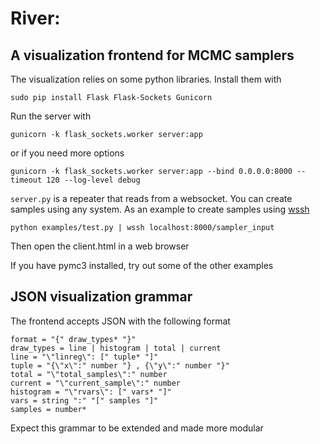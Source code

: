 # River:
## A visualization frontend for MCMC samplers

The visualization relies on some python libraries.
Install them with

    sudo pip install Flask Flask-Sockets Gunicorn

Run the server with

    gunicorn -k flask_sockets.worker server:app

or if you need more options

    gunicorn -k flask_sockets.worker server:app --bind 0.0.0.0:8000 --timeout 120 --log-level debug
 
`server.py` is a repeater that reads from a websocket. You can create samples using any system.
As an example to create samples using [wssh](https://github.com/progrium/wssh)

    python examples/test.py | wssh localhost:8000/sampler_input

Then open the client.html in a web browser

If you have pymc3 installed, try out some of the other examples

## JSON visualization grammar

The frontend accepts JSON with the following format

    format = "{" draw_types* "}"
    draw_types = line | histogram | total | current
    line = "\"linreg\": [" tuple* "]" 
    tuple = "{\"x\":" number "} , {\"y\":" number "}"
    total = "\"total_samples\":" number
    current = "\"current_sample\":" number
    histogram = "\"rvars\": [" vars* "]" 
    vars = string ":" "[" samples "]"
    samples = number*

Expect this grammar to be extended and made more modular
